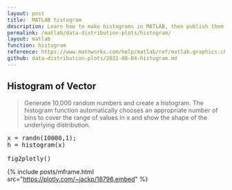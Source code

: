 ```yaml
---
layout: post
title:  MATLAB histogram
description: Learn how to make histograms in MATLAB, then publish them to the Web with Plotly.
permalink: /matlab/data-distribution-plots/histogram/
layout: matlab
function: histogram
reference: https://www.mathworks.com/help/matlab/ref/matlab.graphics.chart.primitive.histogram.html
github: data-distribution-plots/2021-08-04-histogram.md
---
```


<!-- # MATLAB - `{{page.function}}` -->

<!--------------------- EXAMPLE BREAK ------------------------->
## Histogram of Vector

> Generate 10,000 random numbers and create a histogram. The histogram function automatically chooses an appropriate number of bins to cover the range of values in x and show the shape of the underlying distribution.

<pre class="mcode">
x = randn(10000,1);
h = histogram(x)

fig2plotly()
</pre>

{% include posts/mframe.html src="https://plotly.com/~jackp/18796.embed" %}

<!--
## Specify Number of Histogram Bins

> Plot a histogram of 1,000 random numbers sorted into 25 equally spaced bins.

<pre class="mcode">
x = randn(1000,1);
nbins = 25;
h = histogram(x,nbins)

fig2plotly()
</pre>

{% include posts/mframe.html src="https://plotly.com/~jolinos/21.embed" %}

-->

<!--------------------- EXAMPLE BREAK 
## Specify Bin Edges of Histogram

> Generate 1,000 random numbers and create a histogram. Specify the bin edges as a vector with wide bins on the edges of the histogram to capture the outliers that do not satisfy |<var>x</var>|<2. The first vector element is the left edge of the first bin, and the last vector element is the right edge of the last bin.

<pre class="mcode">
x = randn(1000,1);
edges = [-10 -2:0.25:2 10];
h = histogram(x,edges);

fig2plotly()
</pre>

{% include posts/mframe.html src="https://plotly.com/~jolinos/21.embed" %}
-->